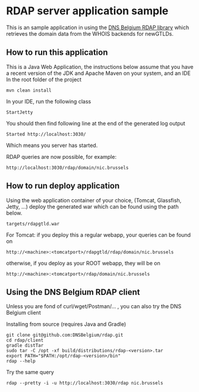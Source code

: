 # RDAP server application sample

This is an sample application in using the [DNS Belgium RDAP library](https://github.com/DNSBelgium/rdap) which retrieves the domain data from the WHOIS backends for newGTLDs.

## How to run this application

This is a Java Web Application, the instructions below assume that you have a recent version of the JDK and Apache Maven on your system, and an IDE
In the root folder of the project

    mvn clean install

In your IDE, run the following class

    StartJetty

You should then find following line at the end of the generated log output

    Started http://localhost:3030/

Which means you server has started.

RDAP queries are now possible, for example:

    http://localhost:3030/rdap/domain/nic.brussels

## How to run deploy application

Using the web application container of your choice, (Tomcat, Glassfish, Jetty, ...) deploy the generated war which can be found using the path below.

    targets/rdapgtld.war

For Tomcat: if you deploy this a regular webapp, your queries can be found on

    http://<machine>:<tomcatport>/rdapgtld/rdap/domain/nic.brussels

otherwise, if you deploy as your ROOT webapp, they will be on

    http://<machine>:<tomcatport>/rdap/domain/nic.brussels

## Using the DNS Belgium RDAP client

Unless you are fond of curl/wget/Postman/... , you can also try the DNS Belgium client

Installing from source (requires Java and Gradle)

    git clone git@github.com:DNSBelgium/rdap.git
    cd rdap/client
    gradle distTar
    sudo tar -C /opt -xf build/distributions/rdap-<version>.tar
    export PATH="$PATH:/opt/rdap-<version>/bin"
    rdap --help

Try the same query

    rdap --pretty -i -u http://localhost:3030/rdap nic.brussels